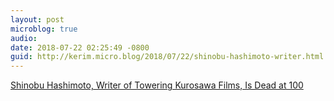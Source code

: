 ```yaml
---
layout: post
microblog: true
audio: 
date: 2018-07-22 02:25:49 -0800
guid: http://kerim.micro.blog/2018/07/22/shinobu-hashimoto-writer.html
---
```

[Shinobu Hashimoto, Writer of Towering Kurosawa Films, Is Dead at 100](https://www.nytimes.com/2018/07/20/movies/shinobu-hashimoto-dead-screenwriter-for-kurosawa.html?hpw&rref=obituaries&action=click&pgtype=Homepage&module=well-region&region=bottom-well&WT.nav=bottom-well)
